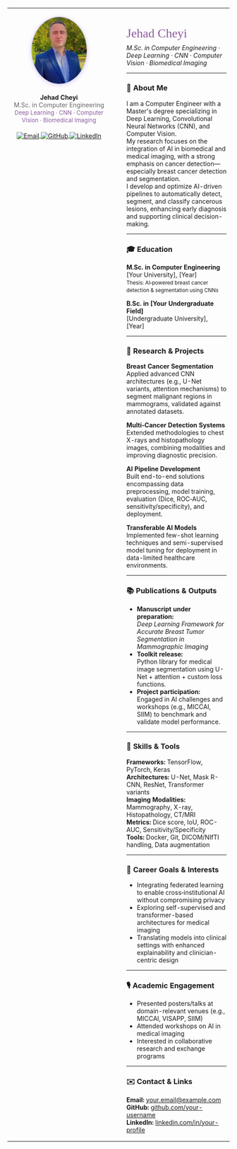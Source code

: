 <table>
  <tr>
    <td width="220" valign="top" align="center" style="padding-top:18px;">
      <img src="assets/img/headshot_circle.jpeg" width="125" style="border-radius:50%; border:2.5px solid #e0d7f3; box-shadow:0 2px 10px #e0d7f3;" alt="Jehad Cheyi headshot"/><br/><br/>
      <b>Jehad Cheyi</b><br/>
      <span style="font-size:14px; color:#666;">M.Sc. in Computer Engineering</span><br/>
      <span style="font-size:13px; color:#8B5C9E;">
        Deep Learning · CNN · Computer Vision · Biomedical Imaging
      </span><br/><br/>
      <a href="mailto:your.email@example.com" title="Email">
        <img src="https://img.icons8.com/material-outlined/24/8B5C9E/new-post.png" alt="Email" style="vertical-align:middle;"/>
      </a>
      <a href="https://github.com/your-username" title="GitHub">
        <img src="https://img.icons8.com/ios-filled/24/8B5C9E/github.png" alt="GitHub" style="vertical-align:middle;"/>
      </a>
      <a href="https://linkedin.com/in/your-profile" title="LinkedIn">
        <img src="https://img.icons8.com/ios-filled/24/8B5C9E/linkedin.png" alt="LinkedIn" style="vertical-align:middle;"/>
      </a>
    </td>
    <td valign="top" style="padding-left:36px; vertical-align:top;">
  
<h1 style="margin-bottom:0.3em; color:#8B5C9E; font-family:Georgia,serif; font-weight:normal;">Jehad Cheyi</h1>
<i>M.Sc. in Computer Engineering · Deep Learning · CNN · Computer Vision · Biomedical Imaging</i>

---

### 📄 About Me

I am a Computer Engineer with a Master's degree specializing in Deep Learning, Convolutional Neural Networks (CNN), and Computer Vision.  
My research focuses on the integration of AI in biomedical and medical imaging, with a strong emphasis on cancer detection—especially breast cancer detection and segmentation.  
I develop and optimize AI-driven pipelines to automatically detect, segment, and classify cancerous lesions, enhancing early diagnosis and supporting clinical decision-making.

---

### 🎓 Education

**M.Sc. in Computer Engineering**  
[Your University], [Year]  
<small>Thesis: AI‑powered breast cancer detection & segmentation using CNNs</small>  

**B.Sc. in [Your Undergraduate Field]**  
[Undergraduate University], [Year]

---

### 🧪 Research & Projects

**Breast Cancer Segmentation**  
Applied advanced CNN architectures (e.g., U-Net variants, attention mechanisms) to segment malignant regions in mammograms, validated against annotated datasets.

**Multi‑Cancer Detection Systems**  
Extended methodologies to chest X-rays and histopathology images, combining modalities and improving diagnostic precision.

**AI Pipeline Development**  
Built end-to-end solutions encompassing data preprocessing, model training, evaluation (Dice, ROC‑AUC, sensitivity/specificity), and deployment.

**Transferable AI Models**  
Implemented few-shot learning techniques and semi-supervised model tuning for deployment in data-limited healthcare environments.

---

### 📚 Publications & Outputs

- **Manuscript under preparation:**  
  _Deep Learning Framework for Accurate Breast Tumor Segmentation in Mammographic Imaging_
- **Toolkit release:**  
  Python library for medical image segmentation using U-Net + attention + custom loss functions.
- **Project participation:**  
  Engaged in AI challenges and workshops (e.g., MICCAI, SIIM) to benchmark and validate model performance.

<!-- Add links to preprints, GitHub, or relevant repos here -->

---

### 🧰 Skills & Tools

**Frameworks:** TensorFlow, PyTorch, Keras  
**Architectures:** U-Net, Mask R-CNN, ResNet, Transformer variants  
**Imaging Modalities:** Mammography, X-ray, Histopathology, CT/MRI  
**Metrics:** Dice score, IoU, ROC-AUC, Sensitivity/Specificity  
**Tools:** Docker, Git, DICOM/NIfTI handling, Data augmentation

---

### 🎯 Career Goals & Interests

- Integrating federated learning to enable cross‑institutional AI without compromising privacy  
- Exploring self-supervised and transformer-based architectures for medical imaging  
- Translating models into clinical settings with enhanced explainability and clinician-centric design  

---

### 🎙️ Academic Engagement

- Presented posters/talks at domain-relevant venues (e.g., MICCAI, VISAPP, SIIM)  
- Attended workshops on AI in medical imaging  
- Interested in collaborative research and exchange programs  

---

### ✉️ Contact & Links

**Email:** your.email@example.com  
**GitHub:** [github.com/your-username](https://github.com/your-username)  
**LinkedIn:** [linkedin.com/in/your-profile](https://linkedin.com/in/your-profile)  

  </td>
</tr>
</table>
